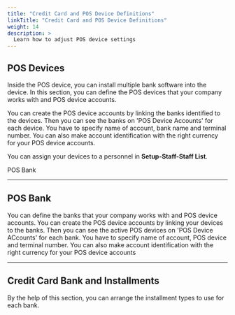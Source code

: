 ```yaml
---
title: "Credit Card and POS Device Definitions"
linkTitle: "Credit Card and POS Device Definitions"
weight: 14
description: >
  Learn how to adjust POS device settings
---
```



## POS Devices

Inside the POS device, you can install multiple bank software into the device. In this section, you can define the POS devices that your company works with and POS device accounts.

You can create the POS device accounts by linking the banks identified to the devices. Then you can see the banks on 'POS Device Accounts' for each device. You have to specify name of account, bank name and terminal number. You can also make account identification with the right currency for your POS device accounts.

You can assign your devices to a personnel in **Setup-Staff-Staff List**.

POS Bank

---

## POS Bank

You can define the banks that your company works with and POS device accounts. You can create the POS device accounts by linking your devices to the banks. Then you can see the active POS devices on 'POS Device ACcounts' for each bank. You have to specify name of account, POS device and terminal number. You can also make account identification with the right currency for your POS device accounts

---

## Credit Card Bank and Installments

By the help of this section, you can arrange the installment types to use for each bank. 
